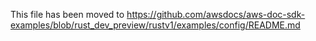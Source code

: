 This file has been moved to https://github.com/awsdocs/aws-doc-sdk-examples/blob/rust_dev_preview/rustv1/examples/config/README.md
